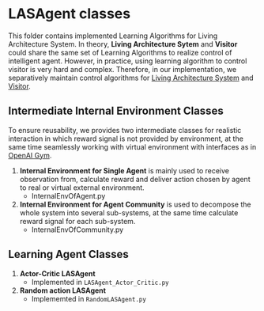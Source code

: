 # LASAgent classes
This folder contains implemented Learning Algorithms for Living Architecture System. In theory, **Living Architecture Sytem** and **Visitor** could share the same set of Learning Algorithms to realize control of intelligent agent. However, in practice, using learning algorithm to control visitor is very hard and complex. Therefore, in our implementation, we separatively maintain control algorithms for [Living Architecture System](https://github.com/UWaterloo-ASL/LAS_Gym/tree/ROM_Agent_Community_LM/LASAgent) and [Visitor](https://github.com/UWaterloo-ASL/LAS_Gym/tree/ROM_Agent_Community_LM/VisitorAgent).

## Intermediate Internal Environment Classes
To ensure reusability, we provides two intermediate classes for realistic interaction in which reward signal is not provided by environment, at the same time seamlessly working with virtual environment with interfaces as in [OpenAI Gym](https://gym.openai.com/docs/). 
1. **Internal Environment for Single Agent** is mainly used to receive observation from, calculate reward and deliver action chosen by agent to real or virtual external environment.
   * InternalEnvOfAgent.py
2. **Internal Environment for Agent Community** is used to decompose the whole system into several sub-systems, at the same time calculate reward signal for each sub-system.
   * InternalEnvOfCommunity.py

## Learning Agent Classes

1. **Actor-Critic LASAgent**
   * Implemented in `LASAgent_Actor_Critic.py`
2. **Random action LASAgent**
   * Implememted in `RandomLASAgent.py`
